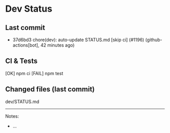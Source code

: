 # Dev Status

## Last commit
- 37d6bd3 chore(dev): auto-update STATUS.md [skip ci] (#1196) (github-actions[bot], 42 minutes ago)
## CI & Tests
[OK] npm ci
[FAIL] npm test

## Changed files (last commit)
dev/STATUS.md

---
Notes:
- ...
